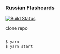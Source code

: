 ### Russian Flashcards

[![Build Status](https://travis-ci.org/dankreiger/russian-flashcards.svg?branch=master)](https://travis-ci.org/dankreiger/russian-flashcards)

clone repo

```sh

$ yarn
$ yarn start

```
